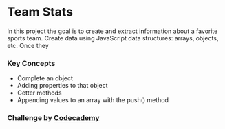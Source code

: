 # Team Stats

In this project the goal is to create and extract information about a favorite sports team. Create data using JavaScript data structures: arrays, objects, etc. Once they

### Key Concepts

- Complete an object
- Adding properties to that object
- Getter methods
- Appending values to an array with the push() method

### Challenge by [Codecademy](https://www.codecademy.com)
